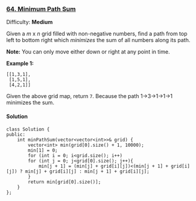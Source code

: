### [64\. Minimum Path Sum](https://leetcode.com/problems/minimum-path-sum/description/)

Difficulty: **Medium**



Given a _m_ x _n_ grid filled with non-negative numbers, find a path from top left to bottom right which _minimizes_ the sum of all numbers along its path.

**Note:** You can only move either down or right at any point in time.

**Example 1:**  

```
[[1,3,1],
 [1,5,1],
 [4,2,1]]
```

Given the above grid map, return `7`. Because the path 1→3→1→1→1 minimizes the sum.

#### Solution
```
class Solution {
public:
    int minPathSum(vector<vector<int>>& grid) {
        vector<int> min(grid[0].size() + 1, 10000);
        min[1] = 0;
        for (int i = 0; i<grid.size(); i++)
        for (int j = 0; j<grid[0].size(); j++){
            min[j + 1] = (min[j] + grid[i][j])<(min[j + 1] + grid[i][j]) ? min[j] + grid[i][j] : min[j + 1] + grid[i][j];
        }
        return min[grid[0].size()];
    }
};
```
